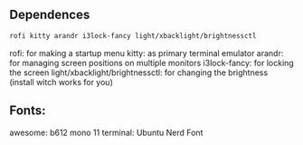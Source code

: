 ## Dependences

```bash
rofi kitty arandr i3lock-fancy light/xbacklight/brightnessctl
```
rofi: for making a startup menu
kitty: as primary terminal emulator
arandr: for managing screen positions on multiple monitors
i3lock-fancy: for locking the screen
light/xbacklight/brightnessctl: for changing the brightness (install witch works for you)

## Fonts:
awesome: b612 mono 11
terminal: Ubuntu Nerd Font